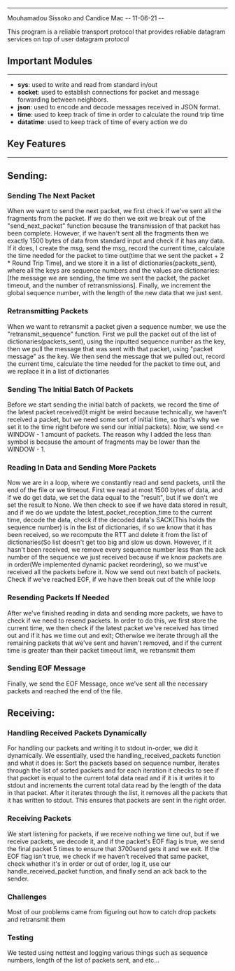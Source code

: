 ***
Mouhamadou Sissoko and Candice Mac -- 11-06-21 --

This program is a reliable transport protocol that provides reliable datagram services on top of user datagram protocol

## Important Modules

***

* **sys**: used to write and read from standard in/out
* **socket**: used to establish connections for packet and message forwarding between neighbors.
* **json**: used to encode and decode messages received in JSON format.
* **time**: used to keep track of time in order to calculate the round trip time
* **datatime**: used to keep track of time of every action we do

## Key Features

***

## Sending:

### Sending The Next Packet

When we want to send the next packet, we first check if we've sent all the fragments from the packet. If we do then we
exit we break out of the "send_next_packet" function because the transmission of that packet has been complete. However,
if we haven't sent all the fragments then we exactly 1500 bytes of data from standard input and check if it has any
data. If it does, I create the msg, send the msg, record the current time, calculate the time needed for the packet to
time out(time that we sent the packet + 2 * Round Trip Time), and we store it in a list of dictionaries(packets_sent),
where all the keys are sequence numbers and the values are dictionaries:
[the message we are sending, the time we sent the packet, the packet timeout, and the number of retransmissions].
Finally, we increment the global sequence number, with the length of the new data that we just sent.

### Retransmitting Packets

When we want to retransmit a packet given a sequence number, we use the "retransmit_sequence" function. First we pull
the packet out of the list of dictionaries(packets_sent), using the inputted sequence number as the key, then we pull
the message that was sent with that packet, using "packet message" as the key. We then send the message that we pulled
out, record the current time, calculate the time needed for the packet to time out, and we replace it in a list of
dictionaries

### Sending The Initial Batch Of Packets

Before we start sending the initial batch of packets, we record the time of the latest packet received(It might be weird
because technically, we haven't received a packet, but we need some sort of initial time, so that's why we set it to the
time right before we send our initial packets). Now, we send <= WINDOW - 1 amount of packets. The reason why I added the
less than symbol is because the amount of fragments may be lower than the WINDOW - 1.

### Reading In Data and Sending More Packets

Now we are in a loop, where we constantly read and send packets, until the end of the file or we timeout. First we read
at most 1500 bytes of data, and if we do get data, we set the data equal to the "result", but if we don't we set the
result to None. We then check to see if we have data stored in result, and if we do we update the
latest_packet_reception_time to the current time, decode the data, check if the decoded data's SACK(This holds the
sequence number) is in the list of dictionaries, if so we know that it has been received, so we recompute the RTT and
delete it from the list of dictionaries(So list doesn't get too big and slow us down. However, if it hasn't been
received, we remove every sequence number less than the ack number of the sequence we just received because if we know
packets are in order(We implemented dynamic packet reordering), so we must've received all the packets before it. Now we
send out next batch of packets. Check if we've reached EOF, if we have then break out of the while loop

### Resending Packets If Needed

After we've finished reading in data and sending more packets, we have to check if we need to resend packets. In order
to do this, we first store the current time, we then check if the latest packet we've received has timed out and if it
has we time out and exit; Otherwise we iterate through all the remaining packets that we've sent and haven't removed,
and if the current time is greater than their packet timeout limit, we retransmit them

### Sending EOF Message

Finally, we send the EOF Message, once we've sent all the necessary packets and reached the end of the file.

## Receiving:

### Handling Received Packets Dynamically

For handling our packets and writing it to stdout in-order, we did it dynamically. We essentially, used the
handling_received_packets function and what it does is: Sort the packets based on sequence number, iterates through the
list of sorted packets and for each iteration it checks to see if that packet is equal to the current total data read
and if it is it writes it to stdout and increments the current total data read by the length of the data in that packet.
After it iterates through the list, it removes all the packets that it has written to stdout. This ensures that packets
are sent in the right order.

### Receiving Packets

We start listening for packets, if we receive nothing we time out, but if we receive packets, we decode it, and if the
packet's EOF flag is true, we send the final packet 5 times to ensure that 3700send gets it and we exit. If the EOF flag
isn't true, we check if we haven't received that same packet, check whether it's in order or out of order, log it, use
our handle_received_packet function, and finally send an ack back to the sender.

### Challenges

Most of our problems came from figuring out how to catch drop packets and retransmit them

### Testing

We tested using nettest and logging various things such as sequence numbers, length of the list of packets sent, and etc...


 